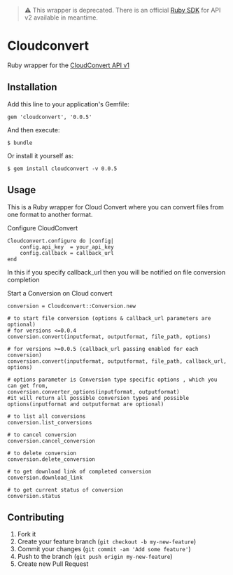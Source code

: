 > ⚠️ This wrapper is deprecated. There is an official [Ruby SDK](https://github.com/cloudconvert/cloudconvert-ruby) for API v2 available in meantime.


# Cloudconvert

Ruby wrapper for the [CloudConvert API v1](https://cloudconvert.com/api/v1)

## Installation

Add this line to your application's Gemfile:

    gem 'cloudconvert', '0.0.5'

And then execute:

    $ bundle

Or install it yourself as:

    $ gem install cloudconvert -v 0.0.5

## Usage

This is a Ruby wrapper for Cloud Convert where you can convert files from one format to another format.
	
Configure CloudConvert
	
	Cloudconvert.configure do |config|
		config.api_key  = your_api_key
		config.callback = callback_url
	end

In this if you specify callback_url then you will be notified on file conversion completion

Start a Conversion on Cloud convert

	conversion = Cloudconvert::Conversion.new

	# to start file conversion (options & callback_url parameters are optional)
	# for versions <=0.0.4
	conversion.convert(inputformat, outputformat, file_path, options)
	
	# for versions >=0.0.5 (callback_url passing enabled for each conversion)
	conversion.convert(inputformat, outputformat, file_path, callback_url, options)

	# options parameter is Conversion type specific options , which you can get from, 
	conversion.converter_options(inputformat, outputformat)
	#it will return all possible conversion types and possible options(inputformat and outputformat are optional)

	# to list all conversions
	conversion.list_conversions

	# to cancel conversion 											  
	conversion.cancel_conversion 	

	# to delete conversion										  
	conversion.delete_conversion

	# to get download link of completed conversion
	conversion.download_link 												  

	# to get current status of conversion
	conversion.status 													      

## Contributing

1. Fork it
2. Create your feature branch (`git checkout -b my-new-feature`)
3. Commit your changes (`git commit -am 'Add some feature'`)
4. Push to the branch (`git push origin my-new-feature`)
5. Create new Pull Request

